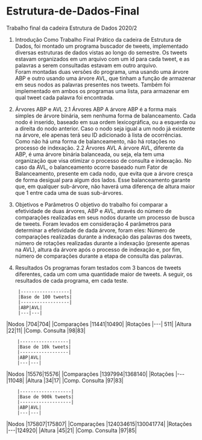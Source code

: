 # Estrutura-de-Dados-Final
Trabalho final da cadeira Estrutura de Dados 2020/2



1. Introdução
	Como Trabalho Final Prático da cadeira de Estrutura de Dados, foi montado um programa buscador de tweets, implementado diversas estruturas de dados vistas ao longo do semestre. Os tweets estavam organizados em um arquivo com um id para cada tweet, e as palavras a serem consultadas estavam em outro arquivo.  
	Foram montadas duas versões do programa, uma usando uma árvore ABP e outro usando uma árvore AVL, que tinham a função de armazenar em seus nodos as palavras presentes nos tweets. Também foi implementado em ambos os programas uma lista, para armazenar em qual tweet cada palavra foi encontrada.

2. Árvores ABP e AVL
	2.1 Árvores ABP
	A árvore ABP é a forma mais simples de árvore binária, sem nenhuma forma de balanceamento. Cada nodo é inserido, baseado em sua ordem lexicográfica, ou a esquerda ou a direita do nodo anterior. Caso o nodo seja igual a um nodo já existente na árvore, ele apenas terá seu ID adicionado à lista de ocorrências. Como não há uma forma de balanceamento, não há rotações no processo de indexação.
	2.2 Árvores AVL
	A árvore AVL, diferente da ABP, é uma árvore binária balanceada, ou seja, ela tem uma organização que visa otimizar o processo de consulta e indexação. No caso da AVL, o balanceamento ocorre baseado num Fator de Balanceamento, presente em cada nodo, que evita que a árvore cresça de forma desigual para algum dos lados. Esse balanceamento garante que, em qualquer sub-árvore, não haverá uma diferença de altura maior que 1 entre cada uma de suas sub-árvores.
3. Objetivos e Parâmetros
	O objetivo do trabalho foi comparar a efetividade de duas árvores, ABP e AVL, através do número de comparações realizadas em seus nodos durante um processo de busca de tweets. 
	Foram levados em consideração 4 parâmetros para determinar a efetividade de dada árvore, foram eles: Número de comparações realizadas durante a indexação das palavras dos tweets, número de rotações realizadas durante a indexação (presente apenas na AVL), altura da árvore após o processo de indexação e, por fim, número de comparações durante a etapa de consulta das palavras.

4. Resultados
	Os programas foram testados com 3 bancos de tweets diferentes, cada um com uma quantidade maior de tweets. A seguir, os resultados de cada programa, em cada teste.

		|------------------|
		|Base de 100 tweets|
		|------------------|
		|ABP|AVL|        
		|---|---|
|Nodos		|704|704|
|Comparações	|11441|10490|
|Rotações	|---| 511|
|Altura		|22|11|
|Comp. Consulta	|98|83|

		|------------------|
		|Base de 10k tweets|
		|------------------|
		|ABP|AVL|        
		|---|---|
|Nodos		|15576|15576|
|Comparações	|1397994|1368140|
|Rotações	|---|11048|
|Altura		|34|17|
|Comp. Consulta	|97|83|


		|-------------------|
		|Base de 900k tweets|
		|-------------------|
		|ABP|AVL|        
		|---|---|
|Nodos		|175807|175807|
|Comparações	|124034615|130041774|
|Rotações	|---|124920|
|Altura		|45|21|
|Comp. Consulta	|97|85|